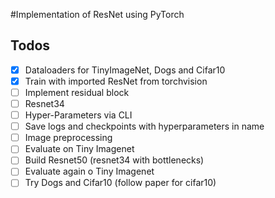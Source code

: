 #Implementation of ResNet using PyTorch

## Todos
- [x] Dataloaders for TinyImageNet, Dogs and Cifar10
- [x] Train with imported ResNet from torchvision
- [ ] Implement residual block
- [ ] Resnet34
- [ ] Hyper-Parameters via CLI
- [ ] Save logs and checkpoints with hyperparameters in name
- [ ] Image preprocessing
- [ ] Evaluate on Tiny Imagenet
- [ ] Build Resnet50 (resnet34 with bottlenecks)
- [ ] Evaluate again o Tiny Imagenet
- [ ] Try Dogs and Cifar10 (follow paper for cifar10)
